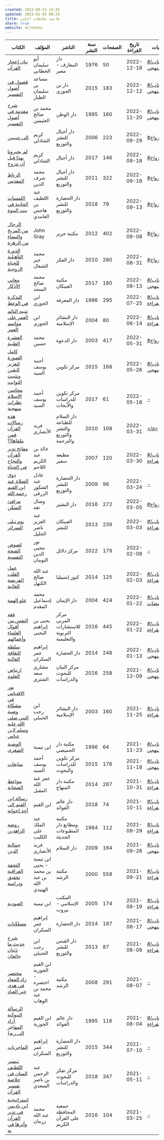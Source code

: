 ```yaml
---  
created: 2022-08-23 14:35  
updated: 2023-01-03 00:24  
title: قائمة ملاحظات الكتب  
share: true  
website: ar/notes  
---  
```

  
| الكتاب                                                                                                                                                                                | المؤلف                                        | الناشر                                      | سنة النشر | الصفحات | تاريخ القراءة | التسميات                                                                                     |  
| ------------------------------------------------------------------------------------------------------------------------------------------------------------------------------------- | --------------------------------------------- | ------------------------------------------- | --------- | ------- | ------------- | -------------------------------------------------------------------------------------------- |  
| <a href='https://notes.yshalsager.com/ar/notes/books/بيان-إعجاز-القرآن'>بيان إعجاز القرآن</a>                                                                                         | أبو سليمان الخطابي                            | دار المعارف - مصر                           | 1976      | 50      | 2022-12-18    | <a href='https://notes.yshalsager.com/ar/tags/#كتاب_البناء_المنهجي'>#كتاب/البناء_المنهجي</a> |  
| <a href='https://notes.yshalsager.com/ar/notes/books/فصول-في-أصول-التفسير'>فصول في أصول التفسير</a>                                                                                   | مساعد بن سليمان الطيار                        | دار بن الجوزي                               | 2015      | 183     | 2022-12-12    | <a href='https://notes.yshalsager.com/ar/tags/#كتاب_البناء_المنهجي'>#كتاب/البناء_المنهجي</a> |  
| <a href='https://notes.yshalsager.com/ar/notes/books/شرح-مقدمة-في-أصول-التفسير'>شرح مقدمة في أصول التفسير</a>                                                                         | محمد بن صالح العثيمين                         | دار الوطن                                   | 1995      | 160     | 2022-11-20    | <a href='https://notes.yshalsager.com/ar/tags/#كتاب_البناء_المنهجي'>#كتاب/البناء_المنهجي</a> |  
| <a href='https://notes.yshalsager.com/ar/notes/books/إلى-حبيبين'>إلى حبيبين</a>                                                                                                       | كريم الشاذلي                                  | دار أجيال للنشر والتوزيع                    | 2006      | 223     | 2022-09-29    | <a href='https://notes.yshalsager.com/ar/tags/#كتاب_الزواج'>#كتاب/الزواج</a>                 |  
| <a href='https://notes.yshalsager.com/ar/notes/books/لم-يخبرونا-بهذا-قبل-أن-نتزوج'>لم يخبرونا بهذا قبل أن نتزوج</a>                                                                   | كريم الشاذلي                                  | دار أجيال                                   | 2017      | 146     | 2022-09-18    | <a href='https://notes.yshalsager.com/ar/tags/#كتاب_الزواج'>#كتاب/الزواج</a>                 |  
| <a href='https://notes.yshalsager.com/ar/notes/books/الرباط-المقدس'>الرباط المقدس</a>                                                                                                 | محمد شرف الدين                                | دار أجيال للنشر والتوزيع                    | 2011      | 322     | 2022-09-18    | <a href='https://notes.yshalsager.com/ar/tags/#كتاب_الزواج'>#كتاب/الزواج</a>                 |  
| <a href='https://notes.yshalsager.com/ar/notes/books/اللمسات-الحانية-في-بيت-النبوة'>اللمسات الحانية في بيت النبوة</a>                                                                 | عبد اللطيف بن هاجس الغامدي                    | دار الحضارة للنشر والتوزيع                  | 2018      | 79      | 2022-09-13    | <a href='https://notes.yshalsager.com/ar/tags/#كتاب_الزواج'>#كتاب/الزواج</a>                 |  
| <a href='https://notes.yshalsager.com/ar/notes/books/الرجال-من-المريخ-والنساء-من-الزهرة'>الرجال من المريخ والنساء من الزهرة</a>                                                       | John  Gray                                    | مكتبة جرير                                  | 2012      | 402     | 2022-09-08    | <a href='https://notes.yshalsager.com/ar/tags/#كتاب_الزواج'>#كتاب/الزواج</a>                 |  
| <a href='https://notes.yshalsager.com/ar/notes/books/الدورة-التأهيلية-للحياة-الزوجية'>الدورة التأهيلية للحياة الزوجية</a>                                                             | محمد خير الشعال                               | دار الفكر                                   | 2010      | 280     | 2022-08-31    | <a href='https://notes.yshalsager.com/ar/tags/#كتاب_الزواج'>#كتاب/الزواج</a>                 |  
| <a href='https://notes.yshalsager.com/ar/notes/books/معاني-الأذكار'>معاني الأذكار</a>                                                                                                 | محمد صالح المنجد                              | مكتبة العبيكان                              | 2017      | 180     | 2022-08-13    | <a href='https://notes.yshalsager.com/ar/tags/#كتاب_البناء_المنهجي'>#كتاب/البناء_المنهجي</a> |  
| <a href='https://notes.yshalsager.com/ar/notes/books/التذكرة-في-الوعظ'>التذكرة في الوعظ</a>                                                                                           | ابن الجوزي                                    | دار المعرفة                                 | 1986      | 295     | 2022-07-25    | <a href='https://notes.yshalsager.com/ar/tags/#كتاب_قائمة_القراءة'>#كتاب/قائمة_القراءة</a>   |  
| <a href='https://notes.yshalsager.com/ar/notes/books/تنبيه-النائم-الغمر-على-مواسم-العمر'>تنبيه النائم الغمر على مواسم العمر</a>                                                       | ابن الجوزي                                    | دار البشائر اﻹسلامية                        | 2004      | 80      | 2022-06-14    | <a href='https://notes.yshalsager.com/ar/tags/#كتاب_قائمة_القراءة'>#كتاب/قائمة_القراءة</a>   |  
| <a href='https://notes.yshalsager.com/ar/notes/books/العشرة-الطيبة'>العشرة الطيبة</a>                                                                                                 | محمد حسين                                     | دار الدعوة                                  | 2003      | 417     | 2022-05-31    | <a href='https://notes.yshalsager.com/ar/tags/#كتاب_الزواج'>#كتاب/الزواج</a>                 |  
| <a href='https://notes.yshalsager.com/ar/notes/books/كامل-الصورة-لتعزيز-اليقين-وتثبيت-الثوابت'>كامل الصورة لتعزيز اليقين وتثبيت الثوابت</a>                                           | أحمد يوسف السيد                               | مركز تكوين                                  | 2015      | 168     | 2022-05-26    | <a href='https://notes.yshalsager.com/ar/tags/#كتاب_البناء_المنهجي'>#كتاب/البناء_المنهجي</a> |  
| <a href='https://notes.yshalsager.com/ar/notes/books/محاسن-الإسلام-نظرات-منهجية'>محاسن الإسلام نظرات منهجية</a>                                                                       | أحمد يوسف السيد                               | مركز تكوين للدراسات والأبحاث                | 2017      | 61      | 2022-05-18    | <a href='https://notes.yshalsager.com/ar/tags/\-'>\-</a>                                     |  
| <a href='https://notes.yshalsager.com/ar/notes/books/هذه-رسالات-القرآن-فمن-يتلقاها!؟'>هذه رسالات القرآن فمن يتلقاها!؟</a>                                                             | فريد الأنصاري                                 | دار السلام للطباعة والنشر والتوزيع والترجمة | 2010      | 108     | 2022-03-31    | <a href='https://notes.yshalsager.com/ar/tags/\'>\</a>                                       |  
| <a href='https://notes.yshalsager.com/ar/notes/books/مفاتح-تدبر-القرآن-والنجاح-في-الحياة'>مفاتح تدبر القرآن والنجاح في الحياة</a>                                                     | خالد بن عبد الكريم اللاحم                     | مطبعة سفير                                  | 2007      | 120     | 2022-03-30    | <a href='https://notes.yshalsager.com/ar/tags/#كتاب_قائمة_القراءة'>#كتاب/قائمة_القراءة</a>   |  
| <a href='https://notes.yshalsager.com/ar/notes/books/ذوق-الصلاة-عند-ابن-القيم-رحمه-الله'>ذوق الصلاة عند ابن القيم رحمه الله</a>                                                       | عادل عبد الشكور الزرقي                        | دار الحضارة للنشر والتوزيع                  | 2009      | 96      | 2022-03-24    | <a href='https://notes.yshalsager.com/ar/tags/\-'>\-</a>                                     |  
| <a href='https://notes.yshalsager.com/ar/notes/books/مرافئ-السكن'>مرافئ السكن</a>                                                                                                     | وصال تقه                                      | دار البشير                                  | 2016      | 272     | 2022-03-05    | <a href='https://notes.yshalsager.com/ar/tags/#كتاب_الزواج'>#كتاب/الزواج</a>                 |  
| <a href='https://notes.yshalsager.com/ar/notes/books/يوم-تبلى-السرائر'>يوم تبلى السرائر</a>                                                                                           | عبد العزيز ناصر الجليل                        | العبيكان للنشر                              | 2013      | 239     | 2022-03-03    | <a href='https://notes.yshalsager.com/ar/tags/#كتاب_قائمة_القراءة'>#كتاب/قائمة_القراءة</a>   |  
| <a href='https://notes.yshalsager.com/ar/notes/books/لصوص-الصحة-النفسية'>لصوص الصحة النفسية</a>                                                                                       | نور محيي الدين النومان                        | مركز دلائل                                  | 2022      | 179     | 2022-02-08    | <a href='https://notes.yshalsager.com/ar/tags/\-'>\-</a>                                     |  
| <a href='https://notes.yshalsager.com/ar/notes/books/عمل-القلب-الفريضة-الغائبة'>عمل القلب الفريضة الغائبة</a>                                                                         | عبد الله صالح الكنهل                          | كنوز إشبيليا                                | 2014      | 125     | 2022-02-03    | <a href='https://notes.yshalsager.com/ar/tags/#كتاب_قائمة_القراءة'>#كتاب/قائمة_القراءة</a>   |  
| <a href='https://notes.yshalsager.com/ar/notes/books/علو-الهمة'>علو الهمة</a>                                                                                                         | محمد إسماعيل المقدم                           | دار الإيمان                                 | 2004      | 424     | 2022-01-22    | <a href='https://notes.yshalsager.com/ar/tags/#كتاب_ومضات'>#كتاب/ومضات</a>                   |  
| <a href='https://notes.yshalsager.com/ar/notes/books/فقه-النفس-من-أقوال-العلماء-وأعمالهم'>فقه النفس من أقوال العلماء وأعمالهم</a>                                                     | يحيى بن إبراهيم اليحيى                        | مركز المربي للاستشارات التربوية والتعليمية  | 2016      | 445     | 2022-01-22    | <a href='https://notes.yshalsager.com/ar/tags/#كتاب_قائمة_القراءة'>#كتاب/قائمة_القراءة</a>   |  
| <a href='https://notes.yshalsager.com/ar/notes/books/سلطة-الثقافة-الغالبة'>سلطة الثقافة الغالبة</a>                                                                                   | إبراهيم عمر السكران                           | دار الحضارة                                 | 2014      | 248     | 2022-01-13    | <a href='https://notes.yshalsager.com/ar/tags/#كتاب_البناء_المنهجي'>#كتاب/البناء_المنهجي</a> |  
| <a href='https://notes.yshalsager.com/ar/notes/books/ارتياض-العلوم'>ارتياض العلوم</a>                                                                                                 | مشاري سعد الشثري                              | مركز البيان للبحوث والدراسات                | 2016      | 258     | 2021-12-09    | <a href='https://notes.yshalsager.com/ar/tags/#كتاب_البناء_المنهجي'>#كتاب/البناء_المنهجي</a> |  
| <a href='https://notes.yshalsager.com/ar/notes/books/نور-الاقتباس-في-مشكاة-وصية-النبي-صلى-الله-عليه-وسلم-لابن-عباس'>نور الاقتباس في مشكاة وصية النبي صلى الله عليه وسلم لابن عباس</a> | ابن رجب الحنبلي                               | دار البشائر الإسلامية                       | 2003      | 160     | 2021-11-25    | <a href='https://notes.yshalsager.com/ar/tags/#كتاب_قائمة_القراءة'>#كتاب/قائمة_القراءة</a>   |  
| <a href='https://notes.yshalsager.com/ar/notes/books/الوصية-الصغرى'>الوصية الصغرى</a>                                                                                                 | ابن تيمية                                     | مكتبة دار الحميضي                           | 1996      | 64      | 2021-11-23    | <a href='https://notes.yshalsager.com/ar/tags/#كتاب_البناء_المنهجي'>#كتاب/البناء_المنهجي</a> |  
| <a href='https://notes.yshalsager.com/ar/notes/books/سابغات'>سابغات</a>                                                                                                               | أحمد يوسف السيد                               | مركز تكوين للدراسات والبحوث                 | 2015      | 176     | 2021-11-18    | <a href='https://notes.yshalsager.com/ar/tags/#كتاب_البناء_المنهجي'>#كتاب/البناء_المنهجي</a> |  
| <a href='https://notes.yshalsager.com/ar/notes/books/مواعظ-الصحابة'>مواعظ الصحابة</a>                                                                                                 | عمر عبد الله المقبل                           | مكتبة دار المنهاج                           | 2014      | 287     | 2021-10-31    | <a href='https://notes.yshalsager.com/ar/tags/#كتاب_قائمة_القراءة'>#كتاب/قائمة_القراءة</a>   |  
| <a href='https://notes.yshalsager.com/ar/notes/books/رسالة-ابن-القيم-إلى-أحد-إخوانه'>رسالة ابن القيم إلى أحد إخوانه</a>                                                               | ابن القيم                                     | دار عالم الفوائد                            | 2018      | 74      | 2021-10-11    | <a href='https://notes.yshalsager.com/ar/tags/#كتاب_قائمة_القراءة'>#كتاب/قائمة_القراءة</a>   |  
| <a href='https://notes.yshalsager.com/ar/notes/books/روضة-الزاهدين'>روضة الزاهدين</a>                                                                                                 | عبد الملك علي الكليب                          | مكتبة ومطابع دار المطبوعات الحديثة          | 1984      | 112     | 2021-09-29    | <a href='https://notes.yshalsager.com/ar/tags/#كتاب_قائمة_القراءة'>#كتاب/قائمة_القراءة</a>   |  
| <a href='https://notes.yshalsager.com/ar/notes/books/جمالية-الدين'>جمالية الدين</a>                                                                                                   | فريد الأنصاري                                 | دار السلام                                  | 2009      | 164     | 2021-09-26    | <a href='https://notes.yshalsager.com/ar/tags/#كتاب_البناء_المنهجي'>#كتاب/البناء_المنهجي</a> |  
| <a href='https://notes.yshalsager.com/ar/notes/books/التحفة-العراقية-تحقيق-ودراسة'>التحفة العراقية تحقيق ودراسة</a>                                                                   | ابن تيمية - يحيى بن محمد بن عبد الله الهنيدي  | مكتبة الرشد                                 | 2000      | 558     | 2021-09-21    | <a href='https://notes.yshalsager.com/ar/tags/#كتاب_قائمة_القراءة'>#كتاب/قائمة_القراءة</a>   |  
| <a href='https://notes.yshalsager.com/ar/notes/books/العبودية'>العبودية</a>                                                                                                           | ابن تيمية                                     | المكتب الإسلامي - بيروت                     | 2005      | 174     | 2021-08-19    | <a href='https://notes.yshalsager.com/ar/tags/#كتاب_قائمة_القراءة'>#كتاب/قائمة_القراءة</a>   |  
| <a href='https://notes.yshalsager.com/ar/notes/books/مسلكيات'>مسلكيات</a>                                                                                                             | إبراهيم عمر السكران                           | دار الحضارة                                 | 2014      | 187     | 2021-08-17    | <a href='https://notes.yshalsager.com/ar/tags/#كتاب_البناء_المنهجي'>#كتاب/البناء_المنهجي</a> |  
| <a href='https://notes.yshalsager.com/ar/notes/books/شرح-حديث-ما-ذئبان-جائعان'>شرح حديث ما ذئبان جائعان</a>                                                                           | ابن رجب الحنبلي                               | دار القبس للنشر والتوزيع                    | 2013      | 87      | 2021-08-09    | <a href='https://notes.yshalsager.com/ar/tags/#كتاب_قائمة_القراءة'>#كتاب/قائمة_القراءة</a>   |  
| <a href='https://notes.yshalsager.com/ar/notes/books/مختصر-زاد-المعاد-في-هدى-خير-العباد'>مختصر زاد المعاد في هدى خير العباد</a>                                                       | ابن القيم الجوزية - اختصره محمد بن عبد الوهاب | مكتبة الرشد                                 | 2008      | 291     | 2021-08-07    | <a href='https://notes.yshalsager.com/ar/tags/\-'>\-</a>                                     |  
| <a href='https://notes.yshalsager.com/ar/notes/books/الرسالة-التبوكية-(زاد-المهاجر-إلى-ربه)'>الرسالة التبوكية (زاد المهاجر إلى ربه)</a>                                               | ابن القيم الجوزية                             | دار عالم الفوائد                            | 1995      | 116     | 2021-08-04    | <a href='https://notes.yshalsager.com/ar/tags/#كتاب_قائمة_القراءة'>#كتاب/قائمة_القراءة</a>   |  
| <a href='https://notes.yshalsager.com/ar/notes/books/الماجريات'>الماجريات</a>                                                                                                         | إبراهيم عمر السكران                           | دار الحضارة للنشر والتوزيع                  | 2015      | 344     | 2021-07-10    | <a href='https://notes.yshalsager.com/ar/tags/\-'>\-</a>                                     |  
| <a href='https://notes.yshalsager.com/ar/notes/books/تيسير-اللطيف-المنان-في-خلاصة-تفسير-القرآن'>تيسير اللطيف المنان في خلاصة تفسير القرآن</a>                                         | عبد الرحمن بن ناصر السعدي                     | مركز تفكر للبحوث والدراسات                  | 2018      | 347     | 2021-05-11    | <a href='https://notes.yshalsager.com/ar/tags/\-'>\-</a>                                     |  
| <a href='https://notes.yshalsager.com/ar/notes/books/استراتيجية-ابن-باديس-في-تدبر-القرآن-وآثرها-في-نه'>استراتيجية ابن باديس في تدبر القرآن وآثرها في نه</a>                           | محمد عبد الله زرمان                           | جمعية المحافظة على القرآن الكريم            | 2016      | 104     | 2021-03-25    | <a href='https://notes.yshalsager.com/ar/tags/\-'>\-</a>                                     |  
  
